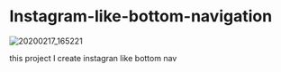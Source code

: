 # Instagram-like-bottom-navigation

![20200217_165221](https://user-images.githubusercontent.com/52670156/74647759-75bd9080-51a6-11ea-876f-c41f109b866e.gif)

this project I create instagran like bottom nav
